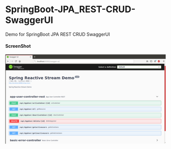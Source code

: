 # SpringBoot-JPA_REST-CRUD-SwaggerUI
Demo for SpringBoot JPA REST CRUD SwaggerUI


<h4> ScreenShot </h4>

![springbootrocks](https://github.com/ajkr195/SpringBoot-JPA_REST-CRUD-SwaggerUI/blob/main/screenshots/springjparestcrudswagger2.png)
